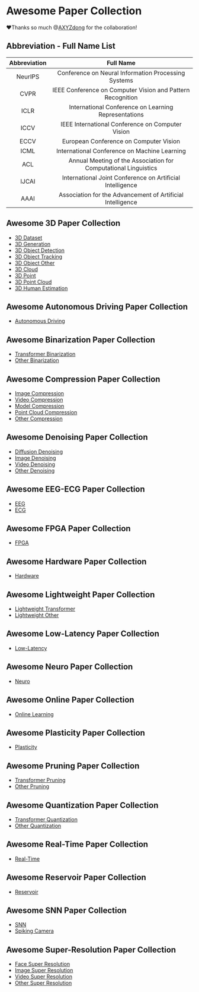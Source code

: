# Awesome Paper Collection

❤Thanks so much @[AXYZdong](https://github.com/AXYZdong/) for the collaboration!

## Abbreviation - Full Name List

| Abbreviation |                          Full Name                           |
| :----------: | :----------------------------------------------------------: |
|   NeurIPS    |     Conference on Neural Information Processing Systems      |
|     CVPR     |  IEEE Conference on Computer Vision and Pattern Recognition  |
|     ICLR     |     International Conference on Learning Representations     |
|     ICCV     |       IEEE International Conference on Computer Vision       |
|     ECCV     |       European Conference on Computer Vision       |
|     ICML     |     International Conference on Machine Learning     |
|     ACL      |Annual Meeting of the Association for Computational Linguistics|
|    IJCAI     |  International Joint Conference on Artificial Intelligence   |
|     AAAI     |  Association for the Advancement of Artificial Intelligence  |


## Awesome 3D Paper Collection

- [3D Dataset](./Awesome-3D-Paper-Collection/3D-Dataset.md)
- [3D Generation](./Awesome-3D-Paper-Collection/3D-Generation.md)
- [3D Object Detection](./Awesome-3D-Paper-Collection/3D-Object-Detection.md)
- [3D Object Tracking](./Awesome-3D-Paper-Collection/3D-Object-Tracking.md)
- [3D Object Other](./Awesome-3D-Paper-Collection/3D-Object-Other.md)
- [3D Cloud](./Awesome-3D-Paper-Collection/3D-Cloud.md)
- [3D Point](./Awesome-3D-Paper-Collection/3D-Point.md)
- [3D Point Cloud](./Awesome-3D-Paper-Collection/3D-Point-Cloud.md)
- [3D Human Estimation](./Awesome-3D-Paper-Collection/3D-Human-Estimation.md)




## Awesome Autonomous Driving Paper Collection

- [Autonomous Driving](./Awesome-Autonomous-Driving-Paper-Collection/Autonomous-Driving.md)




## Awesome Binarization Paper Collection

- [Transformer Binarization](./Awesome-Binarization-Paper-Collection/Transformer-Binarization.md)
- [Other Binarization](./Awesome-Binarization-Paper-Collection/Other-Binarization.md)




## Awesome Compression Paper Collection

- [Image Compression](./Awesome-Compression-Paper-Collection/Image-Compression.md)
- [Video Compression](./Awesome-Compression-Paper-Collection/Video-Compression.md)
- [Model Compression](./Awesome-Compression-Paper-Collection/Model-Compression.md)
- [Point Cloud Compression](./Awesome-Compression-Paper-Collection/Point-Cloud-Compression.md)
- [Other Compression](./Awesome-Compression-Paper-Collection/Other-Compression.md)




## Awesome Denoising Paper Collection

- [Diffusion Denoising](./Awesome-Denoising-Paper-Collection/Diffusion-Denoising.md)
- [Image Denoising](./Awesome-Denoising-Paper-Collection/Image-Denoising.md)
- [Video Denoising](./Awesome-Denoising-Paper-Collection/Video-Denoising.md)
- [Other Denoising](./Awesome-Denoising-Paper-Collection/Other-Denoising.md)




## Awesome EEG-ECG Paper Collection

- [EEG](./Awesome-EEG-ECG-Paper-Collection/EEG.md)
- [ECG](./Awesome-EEG-ECG-Paper-Collection/ECG.md)




## Awesome FPGA Paper Collection

- [FPGA](./Awesome-FPGA-Paper-Collection/FPGA.md)




## Awesome Hardware Paper Collection

- [Hardware](./Awesome-Hardware-Paper-Collection/Hardware.md)




## Awesome Lightweight Paper Collection

- [Lightweight Transformer](./Awesome-Lightweight-Paper-Collection/Lightweight-Transformer.md)
- [Lightweight Other](./Awesome-Lightweight-Paper-Collection/Lightweight-Other.md)




## Awesome Low-Latency Paper Collection

- [Low-Latency](./Awesome-Low-Latency-Paper-Collection/Low-Latency.md)




## Awesome Neuro Paper Collection

- [Neuro](./Awesome-Neuro-Paper-Collection/Neuro.md)




## Awesome Online Paper Collection

- [Online Learning](./Awesome-Online-Paper-Collection/Online-Learning.md)




## Awesome Plasticity Paper Collection

- [Plasticity](./Awesome-Plasticity-Paper-Collection/Plasticity.md)




## Awesome Pruning Paper Collection

- [Transformer Pruning](./Awesome-Pruning-Paper-Collection/Transformer-Pruning.md)
- [Other Pruning](./Awesome-Pruning-Paper-Collection/Other-Pruning.md)




## Awesome Quantization Paper Collection

- [Transformer Quantization](./Awesome-Quantization-Paper-Collection/Transformer-Quantization.md)
- [Other Quantization](./Awesome-Quantization-Paper-Collection/Other-Quantization.md)




## Awesome Real-Time Paper Collection

- [Real-Time](./Awesome-Real-Time-Paper-Collection/Real-Time.md)




## Awesome Reservoir Paper Collection

- [Reservoir](./Awesome-Reservoir-Paper-Collection/Reservoir.md)




## Awesome SNN Paper Collection

- [SNN](./Awesome-SNN-Paper-Collection/SNN.md)
- [Spiking Camera](./Awesome-SNN-Paper-Collection/Spiking-Camera.md)




## Awesome Super-Resolution Paper Collection

- [Face Super Resolution](./Awesome-Super-Resolution-Paper-Collection/Face-Super-Resolution.md)
- [Image Super Resolution](./Awesome-Super-Resolution-Paper-Collection/Image-Super-Resolution.md)
- [Video Super Resolution](./Awesome-Super-Resolution-Paper-Collection/Video-Super-Resolution.md)
- [Other Super Resolution](./Awesome-Super-Resolution-Paper-Collection/Other-Super-Resolution.md)